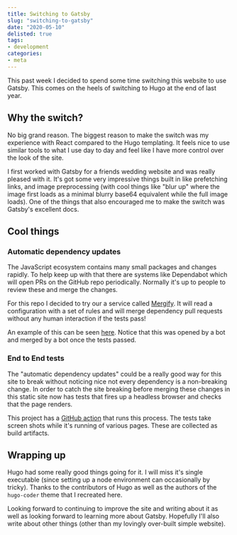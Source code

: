 ```yaml
---
title: Switching to Gatsby
slug: "switching-to-gatsby"
date: "2020-05-10"
delisted: true
tags:
- development
categories:
- meta
---
```


This past week I decided to spend some time switching this website to use
Gatsby. This comes on the heels of switching to Hugo at the end of last year.

<!-- excerpt -->


## Why the switch?

No big grand reason. The biggest reason to make the switch was my experience
with React compared to the Hugo templating. It feels nice to use similar tools
to what I use day to day and feel like I have more control over the look of the
site.

I first worked with Gatsby for a friends wedding website and was really pleased
with it. It's got some very impressive things built in like prefetching links,
and image preprocessing (with cool things like "blur up" where the image first
loads as a minimal blurry base64 equivalent while the full image loads). One of
the things that also encouraged me to make the switch was Gatsby's excellent
docs.

## Cool things

### Automatic dependency updates

The JavaScript ecosystem contains many small packages and changes rapidly. To
help keep up with that there are systems like Dependabot which will open PRs on
the GitHub repo periodically. Normally it's up to people to review these and
merge the changes.

For this repo I decided to try our a service called
[Mergify](https://mergify.io/). It will read a configuration with a set of
rules and will merge dependency pull requests without any human interaction if
the tests pass!

An example of this can be seen
[here](https://github.com/hockeybuggy/hockeybuggy.com/pull/69). Notice that
this was opened by a bot and merged by a bot once the tests passed.


### End to End tests

The "automatic dependency updates" could be a really good way for this site to
break without noticing nice not every dependency is a non-breaking change. In
order to catch the site breaking before merging these changes in this static
site now has tests that fires up a headless browser and checks that the page renders.

This project has a [GitHub
action](https://github.com/hockeybuggy/hockeybuggy.com/actions?query=workflow%3A%22end+to+end+tests%22+branch%3Amaster)
that runs this process. The tests take screen shots while it's running of
various pages. These are collected as build artifacts.


## Wrapping up

Hugo had some really good things going for it. I will miss it's single
executable (since setting up a node environment can occasionally by tricky).
Thanks to the contributors of Hugo as well as the authors of the `hugo-coder`
theme that I recreated here.

Looking forward to continuing to improve the site and writing about it as well
as looking forward to learning more about Gatsby.  Hopefully I'll also write
about other things (other than my lovingly over-built simple website).


